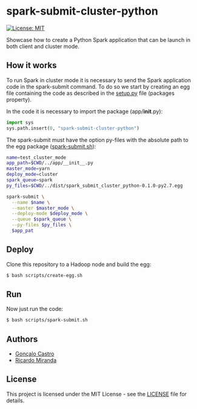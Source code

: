 # spark-submit-cluster-python

[![License: MIT](https://img.shields.io/badge/License-MIT-yellow.svg)](https://opensource.org/licenses/MIT)

Showcase how to create a Python Spark application that can be launch in both client and cluster mode.

## How it works
To run Spark in cluster mode it is necessary to send the Spark application code in the spark-submit command. To do so we start by creating an egg file containing the code as described in the [setup.py](setup.py) file (packages property).

In the code it is necessary to import the package (app/__init__.py):
```Python
import sys
sys.path.insert(0, "spark-submit-cluster-python")
```
The spark-submit must have the option py-files with the absolute path to the egg package ([spark-submit.sh](scripts/spark-submit.sh)):
```bash
name=test_cluster_mode
app_path=$CWD/../app/__init__.py
master_mode=yarn
deploy_mode=cluster
spark_queue=spark
py_files=$CWD/../dist/spark_submit_cluster_python-0.1.0-py2.7.egg

spark-submit \
  --name $name \
  --master $master_mode \
  --deploy-mode $deploy_mode \
  --queue $spark_queue \
  --py-files $py_files \
  $app_pat
```

## Deploy
Clone this repository to a Hadoop node and build the egg:
```bash
$ bash scripts/create-egg.sh
```

## Run
Now just run the code:
```bash
$ bash scripts/spark-submit.sh
```

## Authors
*   [Gonçalo Castro](https://github.com/GoncaloCCastro)
*   [Ricardo Miranda](https://github.com/RicardoMiranda)

## License
This project is licensed under the MIT License - see the [LICENSE](LICENSE) file for details.
